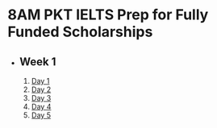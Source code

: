 # 8AM PKT IELTS Prep for Fully Funded Scholarships

- ## Week 1

   1. [Day 1](https://www.facebook.com/iCodeguru/videos/3802814146699924)
   2. [Day 2](https://www.facebook.com/iCodeguru/videos/1487196625244265)
   3. [Day 3](https://www.facebook.com/iCodeguru/videos/1290331885380933)
   4. [Day 4](https://www.facebook.com/iCodeguru/videos/1990532941460364)
   5. [Day 5](https://www.facebook.com/iCodeguru/videos/1460588658252464)

<!-- - ## Week 2

   1. [Day 1](https://www.facebook.com/iCodeguru/videos/1059673005957110)
   2. [Day 2](https://www.facebook.com/iCodeguru/videos/1225644495207671)
   3. [Day 3](https://www.facebook.com/iCodeguru/videos/957655786293634)
   4. [Day 4](https://www.facebook.com/iCodeguru/videos/3180826968721991)
   5. [Day 5](https://www.facebook.com/iCodeguru/videos/1545715339438367) -->

<!-- - ## Week 

   1. [Day 1]()
   2. [Day 2]()
   3. [Day 3]()
   4. [Day 4]()
   5. [Day 5]() -->